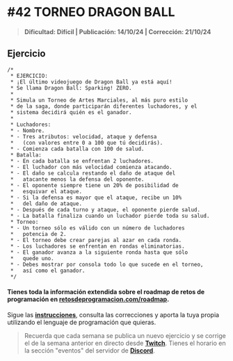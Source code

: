 # #42 TORNEO DRAGON BALL
> #### Dificultad: Difícil | Publicación: 14/10/24 | Corrección: 21/10/24

## Ejercicio

```
/*
 * EJERCICIO:
 * ¡El último videojuego de Dragon Ball ya está aquí!
 * Se llama Dragon Ball: Sparking! ZERO.
 *
 * Simula un Torneo de Artes Marciales, al más puro estilo
 * de la saga, donde participarán diferentes luchadores, y el
 * sistema decidirá quién es el ganador.
 *
 * Luchadores:
 * - Nombre.
 * - Tres atributos: velocidad, ataque y defensa
 *   (con valores entre 0 a 100 que tú decidirás).
 * - Comienza cada batalla con 100 de salud.
 * Batalla:
 * - En cada batalla se enfrentan 2 luchadores.
 * - El luchador con más velocidad comienza atacando.
 * - El daño se calcula restando el daño de ataque del
 *   atacante menos la defensa del oponente.
 * - El oponente siempre tiene un 20% de posibilidad de
 *   esquivar el ataque.
 * - Si la defensa es mayor que el ataque, recibe un 10%
 *   del daño de ataque.
 * - Después de cada turno y ataque, el oponente pierde salud.
 * - La batalla finaliza cuando un luchador pierde toda su salud.
 * Torneo:
 * - Un torneo sólo es válido con un número de luchadores
 *   potencia de 2.
 * - El torneo debe crear parejas al azar en cada ronda.
 * - Los luchadores se enfrentan en rondas eliminatorias.
 * - El ganador avanza a la siguiente ronda hasta que sólo
 *   quede uno.
 * - Debes mostrar por consola todo lo que sucede en el torneo,
 *   así como el ganador.
 */
```
#### Tienes toda la información extendida sobre el roadmap de retos de programación en **[retosdeprogramacion.com/roadmap](https://retosdeprogramacion.com/roadmap)**.

Sigue las **[instrucciones](../../README.md)**, consulta las correcciones y aporta la tuya propia utilizando el lenguaje de programación que quieras.

> Recuerda que cada semana se publica un nuevo ejercicio y se corrige el de la semana anterior en directo desde **[Twitch](https://twitch.tv/mouredev)**. Tienes el horario en la sección "eventos" del servidor de **[Discord](https://discord.gg/mouredev)**.